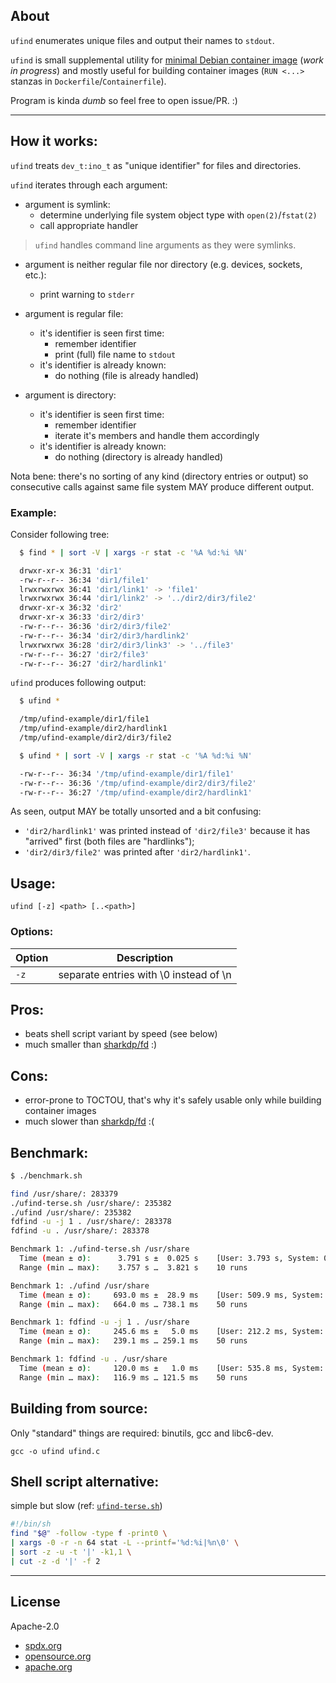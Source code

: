 ## About

`ufind` enumerates unique files and output their names to `stdout`.

`ufind` is small supplemental utility for [minimal Debian container image](https://github.com/rockdrilla/docker-debian) (*work in progress*) and mostly useful for building container images (`RUN <...>` stanzas in `Dockerfile`/`Containerfile`).

Program is kinda *dumb* so feel free to open issue/PR. :)

---

## How it works:

`ufind` treats `dev_t:ino_t` as "unique identifier" for files and directories.

`ufind` iterates through each argument:

- argument is symlink:
  - determine underlying file system object type with `open(2)`/`fstat(2)`
  - call appropriate handler

> `ufind` handles command line arguments as they were symlinks.

- argument is neither regular file nor directory (e.g. devices, sockets, etc.):
  - print warning to `stderr`

- argument is regular file:
  - it's identifier is seen first time:
    - remember identifier
    - print (full) file name to `stdout`
  - it's identifier is already known:
    - do nothing (file is already handled)

- argument is directory:
  - it's identifier is seen first time:
    - remember identifier
    - iterate it's members and handle them accordingly
  - it's identifier is already known:
    - do nothing (directory is already handled)

Nota bene: there's no sorting of any kind (directory entries or output)
so consecutive calls against same file system MAY produce different output.

### Example:

Consider following tree:

```sh
  $ find * | sort -V | xargs -r stat -c '%A %d:%i %N'

  drwxr-xr-x 36:31 'dir1'
  -rw-r--r-- 36:34 'dir1/file1'
  lrwxrwxrwx 36:41 'dir1/link1' -> 'file1'
  lrwxrwxrwx 36:44 'dir1/link2' -> '../dir2/dir3/file2'
  drwxr-xr-x 36:32 'dir2'
  drwxr-xr-x 36:33 'dir2/dir3'
  -rw-r--r-- 36:36 'dir2/dir3/file2'
  -rw-r--r-- 36:34 'dir2/dir3/hardlink2'
  lrwxrwxrwx 36:28 'dir2/dir3/link3' -> '../file3'
  -rw-r--r-- 36:27 'dir2/file3'
  -rw-r--r-- 36:27 'dir2/hardlink1'
```

`ufind` produces following output:

```sh
  $ ufind *

  /tmp/ufind-example/dir1/file1
  /tmp/ufind-example/dir2/hardlink1
  /tmp/ufind-example/dir2/dir3/file2

  $ ufind * | sort -V | xargs -r stat -c '%A %d:%i %N'

  -rw-r--r-- 36:34 '/tmp/ufind-example/dir1/file1'
  -rw-r--r-- 36:36 '/tmp/ufind-example/dir2/dir3/file2'
  -rw-r--r-- 36:27 '/tmp/ufind-example/dir2/hardlink1'
```

As seen, output MAY be totally unsorted and a bit confusing:

- `'dir2/hardlink1'` was printed instead of `'dir2/file3'` because it has "arrived" first (both files are "hardlinks");
- `'dir2/dir3/file2'` was printed after `'dir2/hardlink1'`.

## Usage:

`ufind [-z] <path> [..<path>]`

### Options:

| Option | Description                            |
| ------ | -------------------------------------- |
|  `-z`  | separate entries with \0 instead of \n |

## Pros:

- beats shell script variant by speed (see below)
- much smaller than [sharkdp/fd](https://github.com/sharkdp/fd) :)

## Cons:

- error-prone to TOCTOU, that's why it's safely usable only while building container images
- much slower than [sharkdp/fd](https://github.com/sharkdp/fd) :(

## Benchmark:

```sh
$ ./benchmark.sh

find /usr/share/: 283379
./ufind-terse.sh /usr/share/: 235382
./ufind /usr/share/: 235382
fdfind -u -j 1 . /usr/share/: 283378
fdfind -u . /usr/share/: 283378

Benchmark 1: ./ufind-terse.sh /usr/share
  Time (mean ± σ):      3.791 s ±  0.025 s    [User: 3.793 s, System: 0.655 s]
  Range (min … max):    3.757 s …  3.821 s    10 runs

Benchmark 1: ./ufind /usr/share
  Time (mean ± σ):     693.0 ms ±  28.9 ms    [User: 509.9 ms, System: 181.6 ms]
  Range (min … max):   664.0 ms … 738.1 ms    50 runs

Benchmark 1: fdfind -u -j 1 . /usr/share
  Time (mean ± σ):     245.6 ms ±   5.0 ms    [User: 212.2 ms, System: 174.1 ms]
  Range (min … max):   239.1 ms … 259.1 ms    50 runs

Benchmark 1: fdfind -u . /usr/share
  Time (mean ± σ):     120.0 ms ±   1.0 ms    [User: 535.8 ms, System: 1021.7 ms]
  Range (min … max):   116.9 ms … 121.5 ms    50 runs
```

## Building from source:

Only "standard" things are required: binutils, gcc and libc6-dev.

`gcc -o ufind ufind.c`

## Shell script alternative:

simple but slow (ref: [`ufind-terse.sh`](ufind-terse.sh))

```sh
#!/bin/sh
find "$@" -follow -type f -print0 \
| xargs -0 -r -n 64 stat -L --printf='%d:%i|%n\0' \
| sort -z -u -t '|' -k1,1 \
| cut -z -d '|' -f 2
```

---

## License

Apache-2.0

- [spdx.org](https://spdx.org/licenses/Apache-2.0.html)
- [opensource.org](https://opensource.org/licenses/Apache-2.0)
- [apache.org](https://www.apache.org/licenses/LICENSE-2.0)
